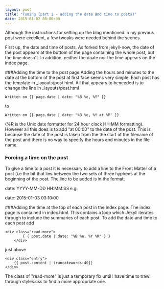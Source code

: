 ```yaml
---
layout: post
title: "Tuning (part 1 - adding the date and time to posts)"
date: 2015-01-02 03:00:00
---
```


Although the instructions for setting up the blog mentioned in my prevous post were excellent, a few tweaks were needed behind the scenes.

First up, the date and time of posts.  As forked from jekyll-now, the date of the post appears at the bottom of the page containing the whole post, but the time doesn't. In addition, neither the daate nor the time appears on the index page.

###Adding the time to the post page
Adding the hours and minutes to the date at the bottom of the post at first face seems very simple.  Each post has the template in _layouts/post.html.  All that appears to beneeded is to change the line in _layouts/post.html

    Written on {{ page.date | date: "%B %e, %Y" }}

to  

    Written on {{ page.date | date: "%B %e, %Y at %R" }}
    

(%R is the Unix date formatter for 24 hour clock HH:MM formatting).  However all this does is to add "at 00:00" to the date of the post.  This is because the date of the post is taken from the the start of the filename of the post and there is no way to specify the hours and minutes in the file name.

### Forcing a time on the post
To give a time to a post it is necessary to add a line to the Front Matter of a post (i.e the bit that lies between the two sets of three hyphens at the beginning of the post.  The line to be added is in the format:

date: YYYY-MM-DD HH:MM:SS
e.g.

date: 2015-01-03 03:10:00

###Adding the time at the top of each post in the index page.
The index page is contained in index.html.  This contains a loop which Jekyll iterates through to include the summaries of each post.  To add the date and time to each post add

	<div class="read-more">
    		{ { post.date | date: "%B %e, %Y %R" } }
    	</div>
        
just above

	<div class="entry">
        {{ post.content | truncatewords:40}}
    </div>
    
The class of "read-more" is just a temporary fix until I have time to trawl through styles.css to find a more appropriate one.

